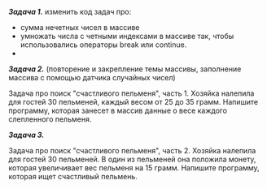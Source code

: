***Задача 1.***
изменить код задач про:
- сумма нечетных чисел в массиве
- умножать числа с четными индексами в массиве
так, чтобы использовались операторы break или continue.
- 

***Задача 2.***
(повторение и закрепление темы массивы, заполнение массива с помощью датчика случайных чисел)

Задача про поиск "счастливого пельменя", часть 1.
Хозяйка налепила для гостей 30 пельменей, каждый весом от 25 до 35 грамм.
Напишите программу, которая занесет в массив данные о весе каждого слепленного пельменя.

***Задача 3.***

Задача про поиск "счастливого пельменя", часть 2.
Хозяйка налепила для гостей 30 пельменей. В один из пельменей она положила монету,
которая увеличивает вес пельменя на 15 грамм.
Напишите программу, которая ищет счастливый пельмень.





